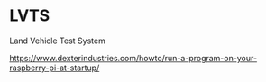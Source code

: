 # LVTS
Land Vehicle Test System

https://www.dexterindustries.com/howto/run-a-program-on-your-raspberry-pi-at-startup/


